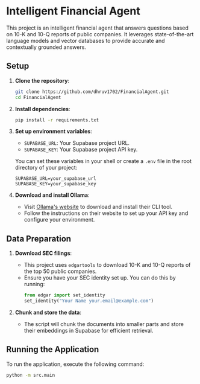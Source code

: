 # Intelligent Financial Agent

This project is an intelligent financial agent that answers questions based on 10-K and 10-Q reports of public companies. It leverages state-of-the-art language models and vector databases to provide accurate and contextually grounded answers.

## Setup

1. **Clone the repository**:
    ```bash
    git clone https://github.com/dhruv1702/FinancialAgent.git
    cd FinancialAgent
    ```

2. **Install dependencies**:
    ```bash
    pip install -r requirements.txt
    ```

3. **Set up environment variables**:
    - `SUPABASE_URL`: Your Supabase project URL.
    - `SUPABASE_KEY`: Your Supabase project API key.

    You can set these variables in your shell or create a `.env` file in the root directory of your project:
    ```env
    SUPABASE_URL=your_supabase_url
    SUPABASE_KEY=your_supabase_key
    ```

4. **Download and install Ollama**:
    - Visit [Ollama's website](https://ollama.com) to download and install their CLI tool.
    - Follow the instructions on their website to set up your API key and configure your environment.

## Data Preparation

1. **Download SEC filings**:
    - This project uses `edgartools` to download 10-K and 10-Q reports of the top 50 public companies.
    - Ensure you have your SEC identity set up. You can do this by running:
        ```python
        from edgar import set_identity
        set_identity("Your Name your.email@example.com")
        ```

2. **Chunk and store the data**:
    - The script will chunk the documents into smaller parts and store their embeddings in Supabase for efficient retrieval.

## Running the Application

To run the application, execute the following command:

```bash
python -m src.main
